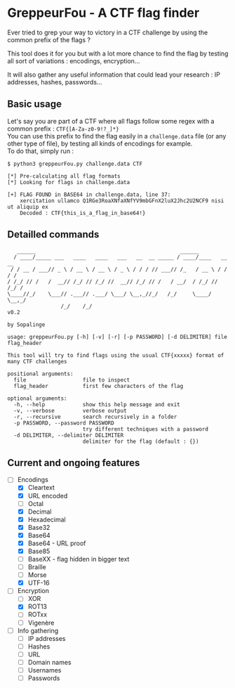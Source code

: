 # GreppeurFou - A CTF flag finder

Ever tried to grep your way to victory in a CTF challenge by using the common prefix of the flags ?

This tool does it for you but with a lot more chance to find the flag by testing all sort of variations : encodings, encryption...

It will also gather any useful information that could lead your research : IP addresses, hashes, passwords...

## Basic usage

Let's say you are part of a CTF where all flags follow some regex with a common prefix : `CTF{[A-Za-z0-9!?_]*}`\
You can use this prefix to find the flag easily in a `challenge.data` file (or any other type of file), by testing all kinds of encodings for example.\
To do that, simply run :

```
$ python3 greppeurFou.py challenge.data CTF

[*] Pre-calculating all flag formats
[*] Looking for flags in challenge.data

[+] FLAG FOUND in BASE64 in challenge.data, line 37:
    xercitation ullamco Q1RGe3RoaXNfaXNfYV9mbGFnX2luX2Jhc2U2NCF9 nisi ut aliquip ex 
    Decoded : CTF{this_is_a_flag_in_base64!}

```

## Detailled commands

```
   ______                                              ______             
  / ____/_____ ___   ____   ____   ___   __  __ _____ / ____/____   __  __
 / / __ / ___// _ \ / __ \ / __ \ / _ \ / / / // ___// /_   / __ \ / / / /
/ /_/ // /   /  __// /_/ // /_/ //  __// /_/ // /   / __/  / /_/ // /_/ / 
\____//_/    \___// .___// .___/ \___/ \__,_//_/   /_/     \____/ \__,_/  
                 /_/    /_/                                               v0.2
                                                                          by Sopalinge

usage: greppeurFou.py [-h] [-v] [-r] [-p PASSWORD] [-d DELIMITER] file flag_header

This tool will try to find flags using the usual CTF{xxxxx} format of many CTF challenges

positional arguments:
  file                  file to inspect
  flag_header           first few characters of the flag

optional arguments:
  -h, --help            show this help message and exit
  -v, --verbose         verbose output
  -r, --recursive       search recursively in a folder
  -p PASSWORD, --password PASSWORD
                        try different techniques with a password
  -d DELIMITER, --delimiter DELIMITER
                        delimiter for the flag (default : {})
```

## Current and ongoing features

- [ ] Encodings
  - [x] Cleartext
  - [x] URL encoded
  - [ ] Octal
  - [x] Decimal
  - [x] Hexadecimal
  - [x] Base32
  - [x] Base64
  - [x] Base64 - URL proof
  - [x] Base85
  - [ ] BaseXX - flag hidden in bigger text
  - [ ] Braille
  - [ ] Morse
  - [x] UTF-16
- [ ] Encryption
  - [ ] XOR
  - [x] ROT13
  - [ ] ROTxx
  - [ ] Vigenère
- [ ] Info gathering
  - [ ] IP addresses
  - [ ] Hashes
  - [ ] URL
  - [ ] Domain names
  - [ ] Usernames
  - [ ] Passwords
